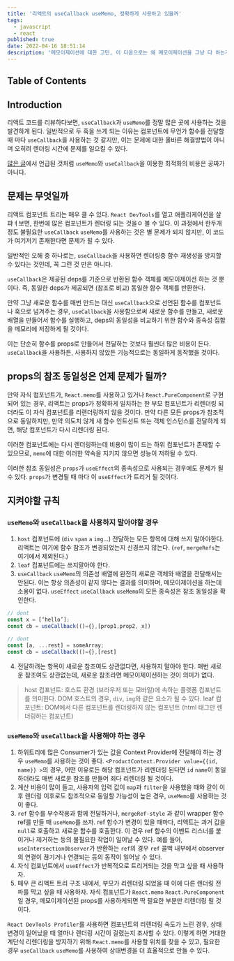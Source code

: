 ```yaml
---
title: '리액트의 useCallback useMemo, 정확하게 사용하고 있을까'
tags:
  - javascript
  - react
published: true
date: 2022-04-16 18:51:14
description: '메모이제이션에 대한 고민, 이 다음으로는 왜 메모이제이션을 그냥 다 하는게 좋은지에 대해 알아보도록 하겠습니다 🤔'
---
```


## Table of Contents

## Introduction

리액트 코드를 리뷰하다보면, `useCallback`과 `useMemo`를 정말 많은 곳에 사용하는 것을 발견하게 된다. 일반적으로 두 훅을 쓰게 되는 이유는 컴포넌트에 무언가 함수를 전달할 때 마다 `useCallback`을 사용하는 것 같지만, 이는 문제에 대한 올바른 해결방법이 아니며 오히려 렌더링 시간에 문제를 일으킬 수 있다.

[많은 글](https://goongoguma.github.io/2021/04/26/When-to-useMemo-and-useCallback/)에서 언급된 것처럼 `useMemo`와 `useCallback`을 이용한 최적화의 비용은 공짜가 아니다.

## 문제는 무엇일까

리액트 컴포넌트 트리는 매우 클 수 있다. `React DevTools`를 열고 애플리케이션을 살퍄ㅕ보면, 한번에 많은 컴포넌트가 렌더링 되는 것을ㅇ 볼 수 있다. 이 과정에서 한두개 정도 불필요한 `useCallback` `useMemo`를 사용하는 것은 별 문제가 되지 않지만, 이 코드가 여기저기 존재한다면 문제가 될 수 있다.

일반적인 오해 중 하나로는, `useCallback`을 사용하면 렌더링중 함수 재생성을 방지할 수 있다는 것인데, 꼭 그런 것 만은 아니다.

`useCallback`은 제공된 deps를 기준으로 반환된 함수 객체를 메모이제이션 하는 것 뿐이다. 즉, 동일한 deps가 제공되면 (참조로 비교) 동일한 함수 객체를 반환한다.

만약 그냥 새로운 함수를 매번 만드는 대신 `useCallback`으로 선언된 함수를 컴포넌트나 훅으로 넘겨주는 경우, `useCallback`을 사용함으로써 새로운 함수를 만들고, 새로운 배열을 만들어서 함수를 실행하고, deps의 동일성을 비교하기 위한 함수와 종속성 집합을 메모리에 저장하게 될 것이다.

이는 단순히 함수를 props로 만들어서 전달하는 것보다 훨씬더 많은 비용이 든다. `useCallback`을 사용하든, 사용하지 않았든 기능적으로는 동일하게 동작했을 것이다.

## props의 참조 동일성은 언제 문제가 될까?

만약 자식 컴포넌트가, `React.memo`를 사용하고 있거나 `React.PureComponent`로 구현되어 있는 경우, 리액트는 props가 정확하게 일치하는 한 부모 컴포넌트가 리렌더링 되더라도 이 자식 컴포넌트를 리렌더링하지 않을 것이다. 만약 다른 모든 props가 참조적으로 동일하지만, 만약 의도치 않게 새 함수 인트선트 또는 객체 인스턴스를 전달하게 되면, 해당 컴포넌트가 다시 리렌더링 된다.

이러한 컴포넌트에는 다시 렌더링하는데 비용이 많이 드는 하위 컴포넌트가 존재할 수 있으므로, `memo`에 대한 이러한 약속을 지키지 않으면 성능이 저하될 수 있다.

이러한 참조 동일성은 `props`가 `useEffect`의 종속성으로 사용되는 경우에도 문제가 될 수 있다. `props`가 변경될 때 마다 이 `useEffect`가 트리거 될 것이다.

## 지켜야할 규칙

### `useMemo`와 `useCallback`을 사용하지 말아야할 경우

1. `host` 컴포넌트에 (`div` `span` `a` `img`...) 전달하는 모든 항목에 대해 쓰지 말아야한다. 리액트는 여기에 함수 참조가 변경되었는지 신경쓰지 않는다. (`ref`, `mergeRefs`는 여기에서 제외된다.)
2. `leaf` 컴포넌트에는 쓰지말아야 한다.
3. `useCallback` `useMemo`의 의존성 배열에 완전히 새로운 객체와 배열을 전달해서는 안된다. 이는 항상 의존성이 같지 않다는 결과를 의미하며, 메모이제이션을 하는데 소용이 없다. `useEffect` `useCallback` `useMemo`의 모든 종속성은 참조 동일성을 확인한다.

```javascript
// dont
const x = [‘hello’];
const cb = useCallback(()={},[prop1,prop2, x])

// dont
const [a, ...rest] = someArray;
const cb = useCallback(()={},[rest]
```

4. 전달하려는 항목이 새로운 참조여도 상관없다면, 사용하지 말아야 한다. 매번 새로운 참조여도 상관없는데, 새로운 참조라면 메모이제이션하는 것이 의미가 없다.

> host 컴포넌트: 호스트 환경 (브라우저 또는 모바일)에 속하는 플랫폼 컴포넌트를 의미한다. DOM 호스트의 경우, `div`, `img`와 같은 요소가 될 수 있다.
> leaf 컴포넌트: DOM에서 다른 컴포넌트를 렌더링하지 않는 컴포넌트 (html 태그만 렌더링하는 컴포넌트)

### `useMemo`와 `useCallback`을 사용해야 하는 경우

1. 하위트리에 많은 Consumer가 있는 값을 Context Provider에 전달해야 하는 경우 `useMemo`를 사용하는 것이 좋다. `<ProductContext.Provider value={{id, name}} >`의 경우, 어떤 이유로든 해당 컴포넌트가 리렌더링 된다면 `id` `name`이 동일하더라도 매번 새로운 참조를 만들어 죄다 리렌더링 될 것이다.
2. 계산 비용이 많이 들고, 사용자의 입력 값이 `map`과 `filter`을 사용했을 때와 같이 이후 렌더링 이후로도 참조적으로 동일할 가능성이 높은 경우, `useMemo`를 사용하는 것이 좋다.
3. `ref` 함수를 부수작용과 함께 전달하거나, `mergeRef-style` 과 같이 wrapper 함수 ref를 만들 때 `useMemo`를 쓰자. ref 함수가 변경이 있을 때마다, 리액트는 과거 값을 `null`로 호출하고 새로운 함수를 호출한다. 이 경우 ref 함수의 이벤트 리스너를 붙이거나 제거하는 등의 불필요한 작업이 일어날 수 있다. 예를 들어, `useIntersectionObserver`가 반환하는 `ref`의 경우 `ref` 콜백 내부에서 observer의 연결이 끊기거나 연결되는 등의 동작이 일어날 수 있다.
4. 자식 컴포넌트에서 `useEffect`가 반복적으로 트리거되는 것을 막고 싶을 때 사용하자.
5. 매우 큰 리액트 트리 구조 내에서, 부모가 리렌더링 되었을 때 이에 다른 렌더링 전파를 막고 싶을 때 사용하자. 자식 컴포넌트가 `React.memo` `React.PureComponent`일 경우, 메모이제이션된 props를 사용하게되면 딱 필요한 부분만 리렌더링 될 것이다.

`React DevTools Profiler`를 사용하면 컴포넌트의 리렌더링 속도가 느린 경우, 상태 변경이 일어났을 때 얼마나 렌더링 시간이 걸렸는지 조사할 수 있다. 이렇게 하면 거대한 계단식 리렌더링을 방지하기 위해 `React.memo`를 사용할 위치를 찾을 수 있고, 필요한 경우 `useCallback` `useMemo`를 사용하여 상태변경을 더 효율적으로 만들 수 있다.
